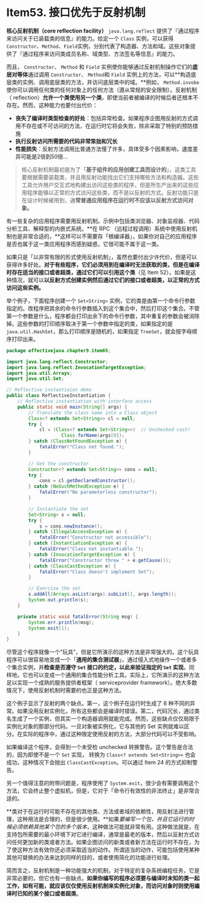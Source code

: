 # Item53. 接口优先于反射机制



**核心反射机制（core reflection facility）** `java.lang.reflect` 提供了『通过程序来访问关于已装载类的信息』的能力。给定一个 `Class` 实例，可以获得 `Constructor`、`Method`、`Field`实例，分别代表了构造器、方法和域。这些对象提供了『通过程序来访问类成员名称、域类型、方法签名等信息』的能力。



而且， `Constructor`、 `Method` 和 `Field` 实例使你能够通过反射机制操作它们的**底层对等体**通过调用 `Constructor`、 `Method`和 `Field` 实例上的方法，可以**构造底层类的实例、调用底层类的方法，并访问底层类中的域。**例如， `Method.invoke` 使你可以调用任何类的任何对象上的任何方法（遵从常规的安全限制）。反射机制（ reflection）**允许一个类使用另一个类**，即使当前者被编译的时候后者还根本不存在。然而，这种能力也要付出代价：



- **丧失了编译时类型检查的好处**：包括异常检查。如果程序企图用反射的方式调用不存在或不可访问的方法，在运行时它将会失败，除非采取了特别的预防措施
- **执行反射访问所需要的代码非常笨拙和冗长**
- **性能损失**：反射方法调用比普通方法慢了许多，具体受多个因素影响，速度差异可能是2倍到50倍...



> 核心反射机制最初是为了「**基于组件的应用创建工具而设计的**」，这类工具要根据需要装载类，并且用反射功能找出它们支持哪些方法和构造器。这些工具允许用户交互式地构建出访问这些类的程序，但是所生产出来的这些应用程序能够以正常的方式访问这些类，而不是以反射的方式。反射功能只是在设计时候被用到，通**常普通应用程序在运行时不应该以反射方式访问对象。**



有一些复杂的应用程序需要用反射机制。示例中包括类浏览器、对象监视器、代码分析工具、解释型的内嵌式系统。**在 RPC （远程过程调用）系统中使用反射机制也是非常合适的，**这样可以不需要存「根编译器」，如果你对自己的应用程序是否也属于这一类应用程序而感到疑惑，它很可能不属于这一类。

如果只是「以非常有限的形式使用反射机制」，虽然也要付出少许代价，但是可以获得许多好处。**对于有些程序，它们必须用到在编译时无法获取的类，但是在编译时存在适当的接口或者超类，通过它们可以引用这个类**（见 Item 52）。如果是这种情况，就可以**以反射方式创建实例然后通过它们的接口或者超类，以正常的方式访问这些实例。**

举个例子，下面程序创建一个 `Set<String>` 实例，它的类是由第一个命令行参数指定的。改程序把其余的命令行参数插入到这个集合中，然后打印这个集合。不管第一个参数是什么，程序都会打印出余下的命令行参数，其中重复的参数会被消除掉。这些参数的打印顺序取决于第一个参数中指定的类，如果指定的是 `java.util.HashSet`，那么打印顺序是随机的，如果指定 `TreeSet`，就会按字母顺序打印出来。



```java
package effectivejava.chapter9.item65;

import java.lang.reflect.Constructor;
import java.lang.reflect.InvocationTargetException;
import java.util.Arrays;
import java.util.Set;

// Reflective instantiaion demo 
public class ReflectiveInstantiation {
    // Reflective instantiation with interface access
    public static void main(String[] args) {
        // Translate the class name into a Class object
        Class<? extends Set<String>> cl = null;
        try {
            cl = (Class<? extends Set<String>>)  // Unchecked cast!
                    Class.forName(args[0]);
        } catch (ClassNotFoundException e) {
            fatalError("Class not found.");
        }

        // Get the constructor
        Constructor<? extends Set<String>> cons = null;
        try {
            cons = cl.getDeclaredConstructor();
        } catch (NoSuchMethodException e) {
            fatalError("No parameterless constructor");
        }

        // Instantiate the set
        Set<String> s = null;
        try {
            s = cons.newInstance();
        } catch (IllegalAccessException e) {
            fatalError("Constructor not accessible");
        } catch (InstantiationException e) {
            fatalError("Class not instantiable.");
        } catch (InvocationTargetException e) {
            fatalError("Constructor threw " + e.getCause());
        } catch (ClassCastException e) {
            fatalError("Class doesn't implement Set");
        }

        // Exercise the set
        s.addAll(Arrays.asList(args).subList(1, args.length));
        System.out.println(s);
    }

    private static void fatalError(String msg) {
        System.err.println(msg);
        System.exit(1);
    }
}
```



尽管这个程序就像一个“玩具”，但是它所演示的这种方法是非常强大的。这个玩具程序可以很容易地变成一个「**通用的集合测试器**」，通过侵入式地操作一个或者多个集合实例，并**检查是否遵守 `Set` 接口的约定，以此来验证指定的 `Set` 实现**。同样地，它也可以变成一个通用的集合性能分析工具。实际上，它所演示的这种方法足以实现一个成熟的服务提供者框架（ serviceprovider framework）。绝大多数情况下，使用反射机制时需要的也正是这种方法。

这个例子显示了反射的两个缺点。第一，这个例子在运行时生成了 6 种不同的异常。如果没用反射实例化，所有这些都会是编译时错误。第二，代码冗长，通过类名生成了一个实例，但其实一个构造器调用就能完成。然而，这些缺点仅仅局限于实例化对象的那部分代码。一旦对象被实例化，它与其他的 Set 实例就难以区分。在实际的程序中，通过这种限定使用反射的方法，大部分代码可以不受影响。



如果编译这个程序，会得到一个未受检 unchecked 转换警告。这个警告是合法的，因为即使不是一个 `Set` 实现， 转换为 `Class<? extends Set<String>>` 也会成功，这种情况下会抛出 `ClassCastException`。可以通过 Item 24 的方式抑制警告。



另一个值得注意的附带问题是，程序使用了 `System.exit`，很少会有需要调用这个方法，它会终止整个虚拟机，但是，它对于「命令行有效性的非法终止」是非常合适的。



**类对于在运行时可能不存在的其他类、方法或者域的依赖性，用反射法进行管理，这种用法是合理的，但是很少使用。**如果*要编写一个包，并且它运行的时候必须依赖其他某个包的多个版本*，这种做法可能就非常有用。这种做法就是，在支持包所需要的最小环境下对它进行编译，通常是最老的版本，然后以反射方式访问任何更加新的类或者方法。如果企图访问的新类或者新方法在运行时不存在，为了使这种方法有效你还必须采取适当的动作。所谓适当的动作，可能包括使用某种其他可替换的办法来达到同样的目的，或者使用简化的功能进行处理。



简而言之，反射机制是一种功能强大的机制，对于特定的复杂系统编程任务，它是非常必要的，但它也有一些缺点。**如果你编写的程序必须要与编译时未知的类一起工作，如有可能，就应该仅仅使用反射机制来实例化对象，而访问对象时则使用编译时已知的某个接口或者超类**。

